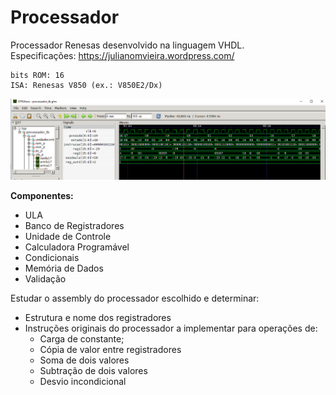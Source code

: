# Processador

Processador Renesas desenvolvido na linguagem VHDL.<br>
Especificações: https://julianomvieira.wordpress.com/

	bits ROM: 16
	ISA: Renesas V850 (ex.: V850E2/Dx)

![](fig.png)
 
__Componentes:__
 - ULA 
 - Banco de Registradores 
 - Unidade de Controle 
 - Calculadora Programável 
 - Condicionais 
 - Memória de Dados 
 - Validação

Estudar o assembly do processador escolhido e determinar:
 - Estrutura e nome dos registradores
 - Instruções originais do processador a implementar para operações de:
   - Carga de constante;
   - Cópia de valor entre registradores
   - Soma de dois valores
   - Subtração de dois valores
   - Desvio incondicional
